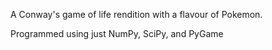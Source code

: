 A Conway's game of life rendition with a flavour of Pokemon.

Programmed using just NumPy, SciPy, and PyGame
